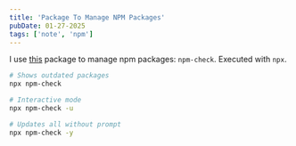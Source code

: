 ```yaml
---
title: 'Package To Manage NPM Packages'
pubDate: 01-27-2025
tags: ['note', 'npm']
---
```


I use [this](https://www.npmjs.com/package/npm-check) package to manage npm packages: `npm-check`. Executed with `npx`.

```bash
# Shows outdated packages
npx npm-check

# Interactive mode
npx npm-check -u

# Updates all without prompt
npx npm-check -y
```